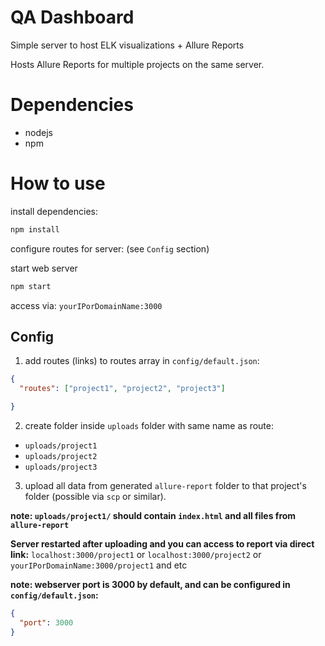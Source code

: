 # QA Dashboard

Simple server to host ELK visualizations + Allure Reports

Hosts Allure Reports for multiple projects on the same server.

# Dependencies

* nodejs
* npm

# How to use

install dependencies:

```bash
npm install
```

configure routes for server: (see `Config` section)

start web server
```bash
npm start
```

access via: `yourIPorDomainName:3000`


## Config

1) add routes (links) to routes array in `config/default.json`:

```json
{
  "routes": ["project1", "project2", "project3"]

}
```

2) create folder inside `uploads` folder with same name as route:

* `uploads/project1`
* `uploads/project2`
* `uploads/project3`

3) upload all data from generated `allure-report` folder to that project's folder (possible via `scp` or similar).

**note: `uploads/project1/` should contain `index.html` and all files from `allure-report`**

**Server restarted after uploading and you can access to report via direct link:**  `localhost:3000/project1` or `localhost:3000/project2` or `yourIPorDomainName:3000/project1` and etc

**note: webserver port is 3000 by default, and can be configured in `config/default.json`:**
```json
{
  "port": 3000
}
```
